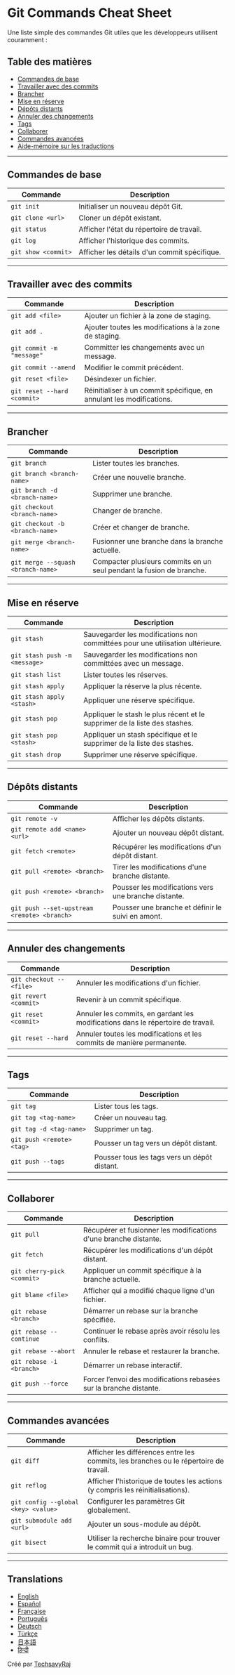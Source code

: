 # Git Commands Cheat Sheet

Une liste simple des commandes Git utiles que les développeurs utilisent couramment :

## Table des matières

- [Commandes de base](#commandes-de-base)
- [Travailler avec des commits](#travailler-avec-des-commits)
- [Brancher](#brancher)
- [Mise en réserve](#mise-en-réserve)
- [Dépôts distants](#dépôts-distants)
- [Annuler des changements](#annuler-des-changements)
- [Tags](#tags)
- [Collaborer](#collaborer)
- [Commandes avancées](#commandes-avancées)
- [Aide-mémoire sur les traductions](#translations)

---

## Commandes de base

| Commande                 | Description                                      |
|--------------------------|--------------------------------------------------|
| `git init`               | Initialiser un nouveau dépôt Git.                |
| `git clone <url>`        | Cloner un dépôt existant.                        |
| `git status`             | Afficher l'état du répertoire de travail.        |
| `git log`                | Afficher l'historique des commits.               |
| `git show <commit>`      | Afficher les détails d'un commit spécifique.     |

---

## Travailler avec des commits

| Commande                            | Description                                    |
|-------------------------------------|------------------------------------------------|
| `git add <file>`                    | Ajouter un fichier à la zone de staging.       |
| `git add .`                         | Ajouter toutes les modifications à la zone de staging. |
| `git commit -m "message"`           | Committer les changements avec un message.     |
| `git commit --amend`                | Modifier le commit précédent.                  |
| `git reset <file>`                  | Désindexer un fichier.                         |
| `git reset --hard <commit>`         | Réinitialiser à un commit spécifique, en annulant les modifications. |

---

## Brancher

| Commande                             | Description                                     |
|--------------------------------------|-------------------------------------------------|
| `git branch`                         | Lister toutes les branches.                     |
| `git branch <branch-name>`           | Créer une nouvelle branche.                     |
| `git branch -d <branch-name>`        | Supprimer une branche.                          |
| `git checkout <branch-name>`         | Changer de branche.                             |
| `git checkout -b <branch-name>`      | Créer et changer de branche.                    |
| `git merge <branch-name>`            | Fusionner une branche dans la branche actuelle. |
| `git merge --squash <branch-name>`   | Compacter plusieurs commits en un seul pendant la fusion de branche. |

---

## Mise en réserve

| Commande                   | Description                                    |
|----------------------------|------------------------------------------------|
| `git stash`                | Sauvegarder les modifications non committées pour une utilisation ultérieure. |
| `git stash push -m <message>` | Sauvegarder les modifications non committées avec un message. |
| `git stash list`           | Lister toutes les réserves.                    |
| `git stash apply`          | Appliquer la réserve la plus récente.          |
| `git stash apply <stash>`  | Appliquer une réserve spécifique.              |
| `git stash pop`          | Appliquer le stash le plus récent et le supprimer de la liste des stashes. |
| `git stash pop <stash>`  | Appliquer un stash spécifique et le supprimer de la liste des stashes. |
| `git stash drop`           | Supprimer une réserve spécifique.              |

---

## Dépôts distants

| Commande                                   | Description                                    |
|--------------------------------------------|------------------------------------------------|
| `git remote -v`                            | Afficher les dépôts distants.                  |
| `git remote add <name> <url>`              | Ajouter un nouveau dépôt distant.              |
| `git fetch <remote>`                       | Récupérer les modifications d'un dépôt distant. |
| `git pull <remote> <branch>`               | Tirer les modifications d'une branche distante. |
| `git push <remote> <branch>`               | Pousser les modifications vers une branche distante. |
| `git push --set-upstream <remote> <branch>` | Pousser une branche et définir le suivi en amont. |

---

## Annuler des changements

| Commande                             | Description                                   |
|--------------------------------------|-----------------------------------------------|
| `git checkout -- <file>`             | Annuler les modifications d'un fichier.       |
| `git revert <commit>`                | Revenir à un commit spécifique.               |
| `git reset <commit>`                 | Annuler les commits, en gardant les modifications dans le répertoire de travail. |
| `git reset --hard`                   | Annuler toutes les modifications et les commits de manière permanente. |

---

## Tags

| Commande                             | Description                                   |
|--------------------------------------|-----------------------------------------------|
| `git tag`                            | Lister tous les tags.                         |
| `git tag <tag-name>`                 | Créer un nouveau tag.                         |
| `git tag -d <tag-name>`              | Supprimer un tag.                             |
| `git push <remote> <tag>`            | Pousser un tag vers un dépôt distant.         |
| `git push --tags`                    | Pousser tous les tags vers un dépôt distant.  |

---

## Collaborer

| Commande                            | Description                                   |
|-------------------------------------|-----------------------------------------------|
| `git pull`                          | Récupérer et fusionner les modifications d'une branche distante. |
| `git fetch`                         | Récupérer les modifications d'un dépôt distant. |
| `git cherry-pick <commit>`          | Appliquer un commit spécifique à la branche actuelle. |
| `git blame <file>`                  | Afficher qui a modifié chaque ligne d'un fichier. |
| `git rebase <branch>`               | Démarrer un rebase sur la branche spécifiée.         |
| `git rebase --continue`             | Continuer le rebase après avoir résolu les conflits. |
| `git rebase --abort`                | Annuler le rebase et restaurer la branche.           |
| `git rebase -i <branch>`            | Démarrer un rebase interactif.                       |
| `git push --force`                  | Forcer l’envoi des modifications rebasées sur la branche distante. |

---

## Commandes avancées

| Commande                            | Description                                   |
|-------------------------------------|-----------------------------------------------|
| `git diff`                          | Afficher les différences entre les commits, les branches ou le répertoire de travail. |
| `git reflog`                        | Afficher l'historique de toutes les actions (y compris les réinitialisations). |
| `git config --global <key> <value>` | Configurer les paramètres Git globalement.    |
| `git submodule add <url>`           | Ajouter un sous-module au dépôt.              |
| `git bisect`                        | Utiliser la recherche binaire pour trouver le commit qui a introduit un bug. |

---

## Translations

- [English](README.md)
- [Español](README.es.md)
- [Française](README.fr.md)
- [Português](README.pt.md)
- [Deutsch](README.de.md)
- [Türkçe](README.tr.md)
- [日本語](README.jp.md)
- [हिन्दी](README.hi.md)

Créé par [TechsavyRaj](https://github.com/TechsavyRaj)
